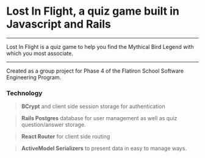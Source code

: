 # Lost In Flight, a quiz game built in Javascript and Rails
---

Lost In Flight is a quiz game to help you find the Mythical Bird Legend with which you most associate.  

---

Created as a group project for Phase 4 of the Flatiron School Software Engineering Program. 

### Technology
>**BCrypt** and client side session storage for authentication

>**Rails Postgres** database for user management as well as quiz question/answer storage.

>**React Router** for client side routing 

>**ActiveModel Serializers** to present data in easy to manage ways.

